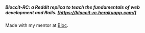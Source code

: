 ##### Bloccit-RC: a Reddit replica to teach the fundamentals of web development and Rails. [https://bloccit-rc.herokuapp.com/]

Made with my mentor at [Bloc](http://bloc.io).